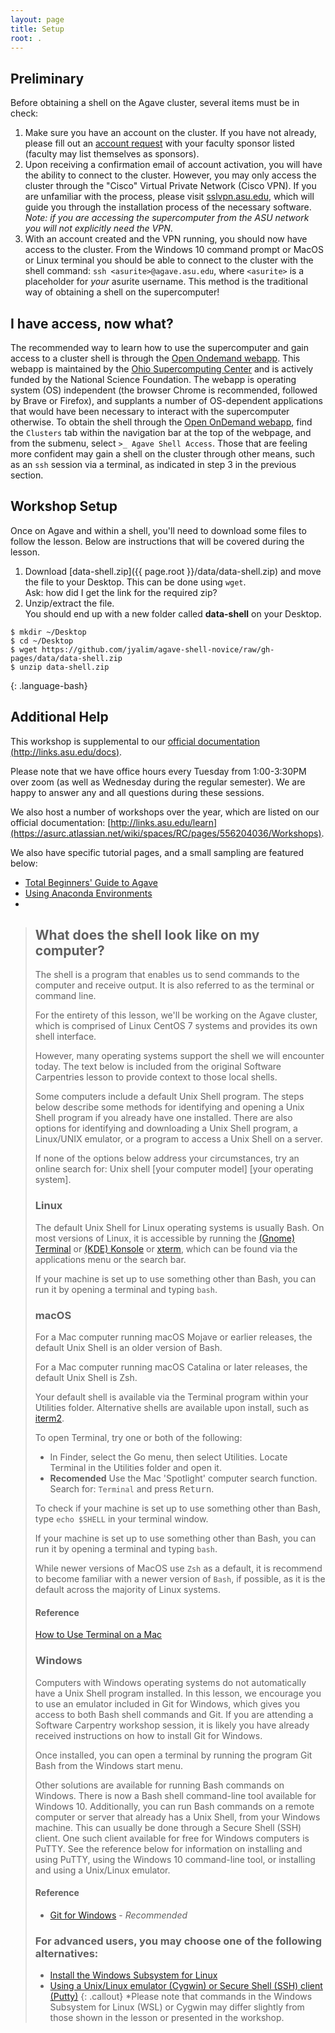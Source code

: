 ```yaml
---
layout: page
title: Setup
root: .
---
```


## Preliminary 
Before obtaining a shell on the Agave cluster, several items must be
in check:

1. Make sure you have an account on the cluster. If you have not
   already, please fill out an [account request](https://cores.research.asu.edu/research-computing/get-started/create-an-account)
   with your faculty sponsor listed (faculty may list themselves as
   sponsors).
2. Upon receiving a confirmation email of account activation, you will
   have the ability to connect to the cluster. However, you may only
   access the cluster through the "Cisco" Virtual Private Network (Cisco
   VPN). If you are unfamiliar with the process, please visit
   [sslvpn.asu.edu](https://sslvpn.asu.edu), which will guide you
   through the installation process of the necessary software. *Note:
   if you are accessing the supercomputer from the ASU network you will
   not explicitly need the VPN*.
3. With an account created and the VPN running, you should now have
   access to the cluster. From the Windows 10 command prompt or MacOS or
   Linux terminal you should be able to connect to the cluster with
   the shell command: `ssh <asurite>@agave.asu.edu`, where `<asurite>`
   is a placeholder for *your* asurite username. This method is the
   traditional way of obtaining a shell on the supercomputer!

## I have access, now what?

The recommended way to learn how to use the supercomputer and gain
access to a cluster shell is through the [Open Ondemand
webapp](https://login.rc.asu.edu). This webapp is maintained by the
[Ohio Supercomputing Center](https://openondemand.org/) and is actively
funded by the National Science Foundation. The webapp is operating
system (OS) independent (the browser Chrome is recommended, followed by
Brave or Firefox), and supplants a number of OS-dependent applications
that would have been necessary to interact with the supercomputer
otherwise. To obtain the shell through the [Open OnDemand
webapp](https://login.rc.asu.edu), find the `Clusters` tab within the
navigation bar at the top of the webpage, and from the submenu, select
`>_ Agave Shell Access`.
Those that are feeling more confident may gain a shell on the
cluster through other means, such as an `ssh` session via a terminal, as
indicated in step 3 in the previous section.

## Workshop Setup

Once on Agave and within a shell, you'll need to download some files to
follow the lesson.  Below are instructions that will be covered during
the lesson.

1. Download [data-shell.zip]({{ page.root }}/data/data-shell.zip) and move the file to your Desktop. This can be done using `wget`.  
   Ask: how did I get the link for the required zip?
2. Unzip/extract the file.   
   You should end up with a new folder called **data-shell** on your
   Desktop.

~~~
$ mkdir ~/Desktop  
$ cd ~/Desktop  
$ wget https://github.com/jyalim/agave-shell-novice/raw/gh-pages/data/data-shell.zip    
$ unzip data-shell.zip   
~~~
{: .language-bash}

## Additional Help

This workshop is supplemental to our [official documentation
(http://links.asu.edu/docs)](https://asurc.atlassian.net/wiki/spaces/RC/overview). 

Please note that we have office hours every Tuesday from 1:00-3:30PM
over zoom (as well as Wednesday during the regular semester). We are
happy to answer any and all questions during these sessions.

We also host a number of workshops over the year, which are listed on
our official documentation: [http://links.asu.edu/learn](https://asurc.atlassian.net/wiki/spaces/RC/pages/556204036/Workshops).

We also have specific tutorial pages, and a small sampling are featured
below:

* [Total Beginners' Guide to Agave](https://asurc.atlassian.net/wiki/spaces/RC/pages/238420015/Total+beginners+guide+to+Agave)
* [Using Anaconda Environments](https://asurc.atlassian.net/wiki/spaces/RC/pages/125829137/Using+anaconda+environments)
* 

> ## What does the shell look like on my computer?
> The shell is a program that enables us to send commands to the
> computer and receive output. It is also referred to as the terminal or
> command line.
>
> For the entirety of this lesson, we'll be working on the Agave
> cluster, which is comprised of Linux CentOS 7 systems and provides its
> own shell interface. 
> 
> However, many operating systems support the shell we will encounter
> today. The text below is included from the original Software
> Carpentries lesson to provide context to those local shells.
>
> Some computers include a default Unix Shell program.  The steps below
> describe some methods for identifying and opening a Unix Shell program
> if you already have one installed.  There are also options for
> identifying and downloading a Unix Shell program, a Linux/UNIX
> emulator, or a program to access a Unix Shell on a server.
>
> If none of the options below address your circumstances, try an online
> search for: Unix shell [your computer model] [your operating system].
>
> ### Linux
> The default Unix Shell for Linux operating systems is usually Bash.
> On most versions of Linux, it is accessible by running the [(Gnome)
> Terminal](https://help.gnome.org/users/gnome-terminal/stable/) or
> [(KDE) Konsole](https://konsole.kde.org/) or
> [xterm](https://en.wikipedia.org/wiki/Xterm), which can be found via
> the applications menu or the search bar.
>
> If your machine is set up to use something other than Bash, you can run it by opening a terminal and typing `bash`.
>
> ### macOS
> For a Mac computer running macOS Mojave or earlier releases, the
> default Unix Shell is an older version of Bash.  
> 
> For a Mac computer running macOS Catalina or later releases, the
> default Unix Shell is Zsh.  
> 
> Your default shell is available via the Terminal program within your
> Utilities folder. Alternative shells are available upon install, such
> as [iterm2](https://www.iterm2.com/).
>
> To open Terminal, try one or both of the following:
> * In Finder, select the Go menu, then select Utilities. Locate
>   Terminal in the Utilities folder and open it.
> * **Recomended** Use the Mac 'Spotlight' computer search function.
>   Search for: `Terminal` and press <kbd>Return</kbd>.
>
> To check if your machine is set up to use something other than Bash,
> type `echo $SHELL` in your terminal window.
>
> If your machine is set up to use something other than Bash, you can
> run it by opening a terminal and typing `bash`.
>
> While newer versions of MacOS use `Zsh` as a default, it is recommend
> to become familiar with a newer version of `Bash`, if possible, as it
> is the default across the majority of Linux systems.
>
> #### Reference
> [How to Use Terminal on a Mac](http://www.macworld.co.uk/feature/mac-software/how-use-terminal-on-mac-3608274/)
>
> ### Windows
> Computers with Windows operating systems do not automatically have a
> Unix Shell program installed.  In this lesson, we encourage you to use
> an emulator included in Git for Windows, which gives you access to
> both Bash shell commands and Git.  If you are attending a Software
> Carpentry workshop session, it is likely you have already received
> instructions on how to install Git for Windows.
>
> Once installed, you can open a terminal by running the program Git
> Bash from the Windows start menu.
>
> Other solutions are available for running Bash commands on Windows.
> There is now a Bash shell command-line tool available for Windows 10.
> Additionally, you can run Bash commands on a remote computer or server
> that already has a Unix Shell, from your Windows machine.  This can
> usually be done through a Secure Shell (SSH) client.  One such client
> available for free for Windows computers is PuTTY.  See the reference
> below for information on installing and using PuTTY, using the Windows
> 10 command-line tool, or installing and using a Unix/Linux emulator.
>
> #### Reference
> * [Git for Windows](https://git-for-windows.github.io/) - *Recommended*
>
> ### For advanced users, you may choose one of the following alternatives:
> * [Install the Windows Subsystem for Linux](https://docs.microsoft.com/en-us/windows/wsl/install-win10)
> * [Using a Unix/Linux emulator (Cygwin) or Secure Shell (SSH) client (Putty)](http://faculty.smu.edu/reynolds/unixtut/windows.html)
{: .callout}
>   *Please note that commands in the Windows Subsystem for Linux (WSL) or Cygwin may differ slightly from those shown in the lesson or presented in the workshop.
